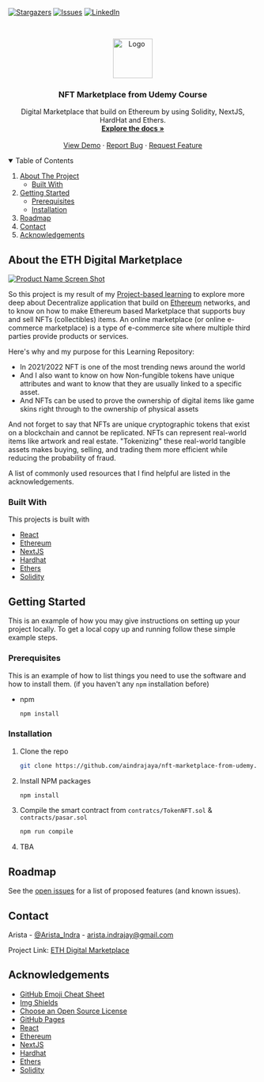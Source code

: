 <!-- PROJECT SHIELDS -->
[![Stargazers][stars-shield]][stars-url]
[![Issues][issues-shield]][issues-url]
[![LinkedIn][linkedin-shield]][linkedin-url]

<!-- PROJECT LOGO -->
<br />
<p align="center">
  <a href="https://github.com/aindrajaya/nft-marketplace-from-udemy">
    <img src="https://cdn.pixabay.com/photo/2021/05/24/09/15/ethereum-logo-6278328_1280.png" alt="Logo" width="80" height="80">
  </a>

  <h3 align="center">NFT Marketplace from Udemy Course</h3>

  <p align="center">
    Digital Marketplace that build on Ethereum by using Solidity, NextJS, HardHat and Ethers.
    <br />
    <a href="https://github.com/aindrajaya/nft-marketplace-from-udemy"><strong>Explore the docs »</strong></a>
    <br />
    <br />
    <a href="https://github.com/aindrajaya/nft-marketplace-from-udemy">View Demo</a>
    ·
    <a href="https://github.com/aindrajaya/nft-marketplace-from-udemy/issues">Report Bug</a>
    ·
    <a href="https://github.com/aindrajaya/nft-marketplace-from-udemy/issues">Request Feature</a>
  </p>
</p>

<!-- TABLE OF CONTENTS -->
<details open="open">
  <summary>Table of Contents</summary>
  <ol>
    <li>
      <a href="#about-the-project">About The Project</a>
      <ul>
        <li><a href="#built-with">Built With</a></li>
      </ul>
    </li>
    <li>
      <a href="#getting-started">Getting Started</a>
      <ul>
        <li><a href="#prerequisites">Prerequisites</a></li>
        <li><a href="#installation">Installation</a></li>
      </ul>
    </li>
    <li><a href="#roadmap">Roadmap</a></li>
    <li><a href="#contact">Contact</a></li>
    <li><a href="#acknowledgements">Acknowledgements</a></li>
  </ol>
</details>

<!-- ABOUT THE PROJECT -->
## About the ETH Digital Marketplace
[![Product Name Screen Shot][product-screenshot]](https://example.com)

So this project is my result of my [Project-based learning](https://www.pblworks.org/what-is-pbl) to explore more deep about Decentralize application that build on [Ethereum](https://ethereum.org/en/) networks, and to know on how to make Ethereum based Marketplace that supports buy and sell NFTs (collectibles) items. An online marketplace (or online e-commerce marketplace) is a type of e-commerce site where multiple third parties provide products or services.

Here's why and my purpose for this Learning Repository:
* In 2021/2022 NFT is one of the most trending news around the world
* And I also want to know on how Non-fungible tokens have unique attributes and want to know that they are usually linked to a specific asset.
* And NFTs can be used to prove the ownership of digital items like game skins right through to the ownership of physical assets

And not forget to say that NFTs are unique cryptographic tokens that exist on a blockchain and cannot be replicated. NFTs can represent real-world items like artwork and real estate. "Tokenizing" these real-world tangible assets makes buying, selling, and trading them more efficient while reducing the probability of fraud.

A list of commonly used resources that I find helpful are listed in the acknowledgements.

### Built With
This projects is built with
* [React](https://reactjs.org/)
* [Ethereum](https://ethereum.org/en/)
* [NextJS](https://nextjs.org/)
* [Hardhat](https://hardhat.org/getting-started/)
* [Ethers](https://docs.ethers.io/v5/)
* [Solidity](https://docs.soliditylang.org/en/v0.8.3/)



<!-- GETTING STARTED -->
## Getting Started

This is an example of how you may give instructions on setting up your project locally.
To get a local copy up and running follow these simple example steps.

### Prerequisites

This is an example of how to list things you need to use the software and how to install them. (if you haven't any `npm` installation before)
* npm
  ```sh
  npm install
  ```

### Installation

1. Clone the repo
   ```sh
   git clone https://github.com/aindrajaya/nft-marketplace-from-udemy.git
   ```
2. Install NPM packages
   ```sh
   npm install
   ```
3. Compile the smart contract from `contratcs/TokenNFT.sol` & `contracts/pasar.sol`
   ```sh
   npm run compile
   ```
4. TBA



<!-- ROADMAP -->
## Roadmap

See the [open issues](https://github.com/aindrajaya/nft-marketplace-from-udemy/issues) for a list of proposed features (and known issues).



<!-- CONTACT -->
## Contact
Arista - [@Arista_Indra](https://twitter.com/Arista_Indra) - arista.indrajay@gmail.com

Project Link: [ETH Digital Marketplace](https://github.com/aindrajaya/nft-marketplace-from-udemy)



<!-- ACKNOWLEDGEMENTS -->
## Acknowledgements
* [GitHub Emoji Cheat Sheet](https://www.webpagefx.com/tools/emoji-cheat-sheet)
* [Img Shields](https://shields.io)
* [Choose an Open Source License](https://choosealicense.com)
* [GitHub Pages](https://pages.github.com)
* [React](https://reactjs.org/)
* [Ethereum](https://ethereum.org/en/)
* [NextJS](https://nextjs.org/)
* [Hardhat](https://hardhat.org/getting-started/)
* [Ethers](https://docs.ethers.io/v5/)
* [Solidity](https://docs.soliditylang.org/en/v0.8.3/)



<!-- MARKDOWN LINKS & IMAGES -->
<!-- https://www.markdownguide.org/basic-syntax/#reference-style-links -->
[stars-shield]: https://img.shields.io/github/stars/aindrajaya/nft-marketplace-from-udemy.svg?style=for-the-badge
[stars-url]: https://github.com/aindrajaya/nft-marketplace-from-udemy/stargazers
[issues-shield]: https://img.shields.io/github/issues/aindrajaya/nft-marketplace-from-udemy.svg?style=for-the-badge
[issues-url]: https://github.com/aindrajaya/nft-marketplace-from-udemy/issues
[linkedin-shield]: https://img.shields.io/badge/-LinkedIn-black.svg?style=for-the-badge&logo=linkedin&colorB=555
[linkedin-url]: https://www.linkedin.com/in/aindrajaya
[product-screenshot]: images/screenshot.png
